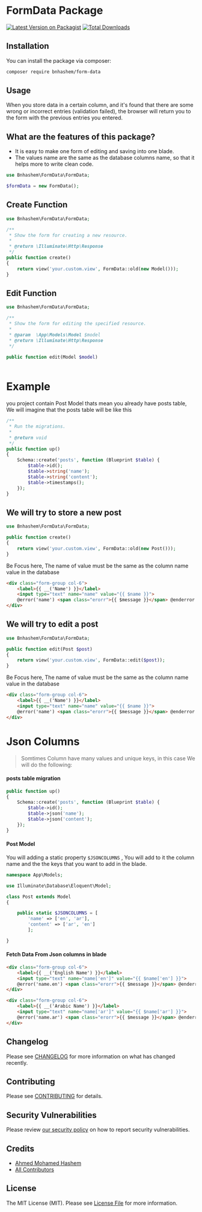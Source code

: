 # FormData Package

[![Latest Version on Packagist](https://img.shields.io/packagist/v/bnhashem/form-data.svg?style=flat-square)](https://packagist.org/packages/bnhashem/form-data)
[![Total Downloads](https://img.shields.io/packagist/dt/bnhashem/form-data.svg?style=flat-square)](https://packagist.org/packages/bnhashem/form-data)


## Installation

You can install the package via composer:

```bash
composer require bnhashem/form-data
```

## Usage

When you store data in a certain column, and it's found that there are some wrong or incorrect entries (validation failed), the browser will return you to the form with the previous entries you entered.

## What are the features of this package?

- It is easy to make one form of editing and saving into one blade.
- The values name are the same as the database columns name, so that it helps more to write clean code.

```php
use Bnhashem\FormData\FormData;

$formData = new FormData();
```

## Create Function

```php
use Bnhashem\FormData\FormData;

/**
 * Show the form for creating a new resource.
 *
 * @return \Illuminate\Http\Response
 */
public function create()
{
    return view('your.custom.view', FormData::old(new Model()));
}
```

## Edit Function

```php
use Bnhashem\FormData\FormData;

/**
 * Show the form for editing the specified resource.
 *
 * @param  \App\Models\Model $model
 * @return \Illuminate\Http\Response
 */

public function edit(Model $model)
 
```

# Example

you project contain Post Model thats mean you already have posts table, We will imagine that the posts table will be like this 

```php
/**
 * Run the migrations.
 *
 * @return void
 */
public function up()
{
    Schema::create('posts', function (Blueprint $table) {
        $table->id();
        $table->string('name');
        $table->string('content');
        $table->timestamps();
    });
}
```

## We will try to store a new post

```php
use Bnhashem\FormData\FormData;

public function create()
{
    return view('your.custom.view', FormData::old(new Post()));
}
```

Be Focus here, The name of value must be the same as the column name value in the database
```html
<div class="form-group col-6">
    <label>{{ __('Name') }}</label>
    <input type="text" name="name" value="{{ $name }}">
    @error('name') <span class="erorr">{{ $message }}</span> @enderror
</div>
```

## We will try to edit a post

```php
use Bnhashem\FormData\FormData;

public function edit(Post $post)
{
    return view('your.custom.view', FormData::edit($post));
}
```

Be Focus here, The name of value must be the same as the column name value in the database
```html
<div class="form-group col-6">
    <label>{{ __('Name') }}</label>
    <input type="text" name="name" value="{{ $name }}">
    @error('name') <span class="erorr">{{ $message }}</span> @enderror
</div>
```

# Json Columns
> Somtimes Column have many values and unique keys, in this case We will do the following: 

#### posts table migration
```php
public function up()
{
    Schema::create('posts', function (Blueprint $table) {
        $table->id();
        $table->json('name');
        $table->json('content');
    });
}
```

#### Post Model
You will adding a static property ``$JSONCOLUMNS`` , You will add to it the column name and the the keys that you want to add in the blade.


```php
namespace App\Models;

use Illuminate\Database\Eloquent\Model;

class Post extends Model
{

    public static $JSONCOLUMNS = [
        'name' => ['en', 'ar'], 
        'content' => ['ar', 'en']
        ];

}

```
#### Fetch Data From Json columns in blade

```html
<div class="form-group col-6">
    <label>{{ __('English Name') }}</label>
    <input type="text" name="name['en']" value="{{ $name['en'] }}">
    @error('name.en') <span class="erorr">{{ $message }}</span> @enderror
</div>

<div class="form-group col-6">
    <label>{{ __('Arabic Name') }}</label>
    <input type="text" name="name['ar']" value="{{ $name['ar'] }}">
    @error('name.ar') <span class="erorr">{{ $message }}</span> @enderror
</div>
```

## Changelog

Please see [CHANGELOG](CHANGELOG.md) for more information on what has changed recently.

## Contributing

Please see [CONTRIBUTING](.github/CONTRIBUTING.md) for details.

## Security Vulnerabilities

Please review [our security policy](../../security/policy) on how to report security vulnerabilities.

## Credits

- [Ahmed Mohamed Hashem](https://github.com/BNhashem16)
- [All Contributors](../../contributors)

## License

The MIT License (MIT). Please see [License File](LICENSE.md) for more information.
